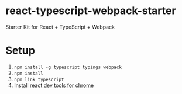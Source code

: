 # react-typescript-webpack-starter
Starter Kit for React + TypeScript + Webpack

# Setup
1. `npm install -g typescript typings webpack` 
2. `npm install`
3. `npm link typescript`
4. Install [react dev tools for chrome](https://chrome.google.com/webstore/detail/react-developer-tools/fmkadmapgofadopljbjfkapdkoienihi)
